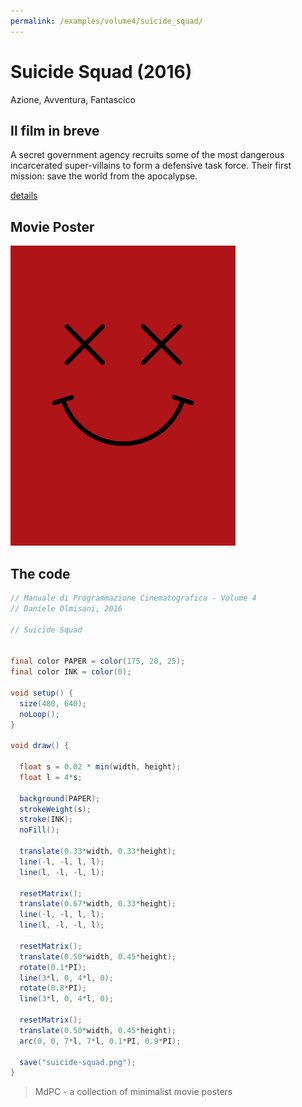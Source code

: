 ```yaml
---
permalink: /examples/volume4/suicide_squad/
---
```

# Suicide Squad (2016)

Azione, Avventura, Fantascico

## Il film in breve
A secret government agency recruits some of the most dangerous incarcerated super-villains to form a defensive task force. Their first mission: save the world from the apocalypse.

[details](https://www.imdb.com/title/tt1386697/)

## Movie Poster
<img src="suicide-squad.png"  width="360px" title="Suicide Squad">


## The code
```java
// Manuale di Programmazione Cinematografica - Volume 4
// Daniele Olmisani, 2016

// Suicide Squad


final color PAPER = color(175, 20, 25);
final color INK = color(0);

void setup() {
  size(480, 640);
  noLoop();
}

void draw() {
  
  float s = 0.02 * min(width, height);
  float l = 4*s;
  
  background(PAPER);
  strokeWeight(s);
  stroke(INK);
  noFill();
  
  translate(0.33*width, 0.33*height);
  line(-l, -l, l, l);
  line(l, -l, -l, l);
  
  resetMatrix();
  translate(0.67*width, 0.33*height);
  line(-l, -l, l, l);
  line(l, -l, -l, l);
  
  resetMatrix();
  translate(0.50*width, 0.45*height);
  rotate(0.1*PI);
  line(3*l, 0, 4*l, 0);
  rotate(0.8*PI);
  line(3*l, 0, 4*l, 0);
  
  resetMatrix();
  translate(0.50*width, 0.45*height);
  arc(0, 0, 7*l, 7*l, 0.1*PI, 0.9*PI);
  
  save("suicide-squad.png");
}
```

> MdPC - a collection of minimalist movie posters
